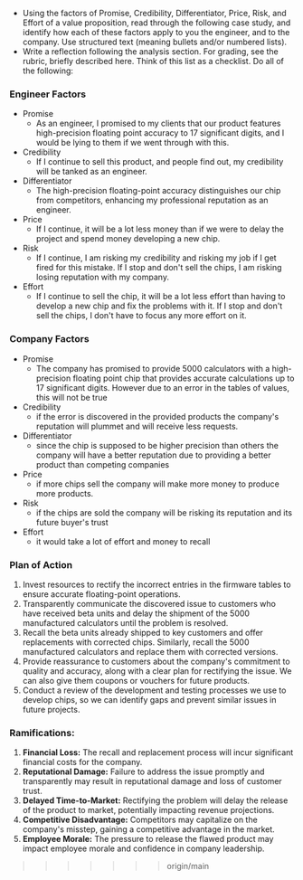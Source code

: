 - Using the factors of Promise, Credibility, Differentiator, Price, Risk, and Effort of a value proposition, read through the following case study, and identify how each of these factors apply to you the engineer, and to the company. Use structured text (meaning bullets and/or numbered lists).
- Write a reflection following the analysis section. For grading, see the rubric, briefly described here. Think of this list as a checklist. Do all of the following: 
### Engineer Factors
- Promise
	- As an engineer, I promised to my clients that our product features high-precision floating point accuracy to 17 significant digits, and I would be lying to them if we went through with this.
- Credibility
	- If I continue to sell this product, and people find out, my credibility will be tanked as an engineer.
- Differentiator
	- The high-precision floating-point accuracy distinguishes our chip from competitors, enhancing my professional reputation as an engineer.
- Price
	- If I continue, it will be a lot less money than if we were to delay the project and spend money developing a new chip.
- Risk
	- If I continue, I am risking my credibility and risking my job if I get fired for this mistake. If I stop and don't sell the chips, I am risking losing reputation with my company.
- Effort
	- If I continue to sell the chip, it will be a lot less effort than having to develop a new chip and fix the problems with it. If I stop and don't sell the chips, I don't have to focus any more effort on it.
### Company Factors
- Promise
	- The company has promised to provide 5000 calculators with a high-precision floating point chip that provides accurate calculations up to 17 significant digits.  However due to an error in the tables of values, this will not be true
- Credibility
	- if the error is discovered in the provided products the company's reputation will plummet and will receive less requests.
- Differentiator
	- since the chip is supposed to be higher precision than others the company will have a better reputation due to providing a better product than competing companies
- Price
	- if more chips sell the company will make more money to produce more products.
- Risk
	- if the chips are sold the company will be risking its reputation and its future buyer's trust
- Effort
	- it would take a lot of effort and money to recall
### Plan of Action
1. Invest resources to rectify the incorrect entries in the firmware tables to ensure accurate floating-point operations.
2. Transparently communicate the discovered issue to customers who have received beta units and delay the shipment of the 5000 manufactured calculators until the problem is resolved.
3. Recall the beta units already shipped to key customers and offer replacements with corrected chips. Similarly, recall the 5000 manufactured calculators and replace them with corrected versions.
4. Provide reassurance to customers about the company's commitment to quality and accuracy, along with a clear plan for rectifying the issue. We can also give them coupons or vouchers for future products.
5. Conduct a review of the development and testing processes we use to develop chips, so we can identify gaps and prevent similar issues in future projects.

### Ramifications:

1. **Financial Loss:** The recall and replacement process will incur significant financial costs for the company.
2. **Reputational Damage:** Failure to address the issue promptly and transparently may result in reputational damage and loss of customer trust.
3. **Delayed Time-to-Market:** Rectifying the problem will delay the release of the product to market, potentially impacting revenue projections.
4. **Competitive Disadvantage:** Competitors may capitalize on the company's misstep, gaining a competitive advantage in the market.
5. **Employee Morale:** The pressure to release the flawed product may impact employee morale and confidence in company leadership.
>>>>>>> origin/main
